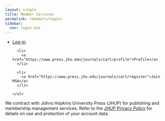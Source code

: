 ```yaml
---
layout: single
title: Member Services
permalink: /members/login/
sidebar:
  nav: login_nav
---
```




<html lang="en">
<head>
  <meta name="generator" content="HTML Tidy for Linux (vers 25 March 2009), see www.w3.org">
  <meta charset="utf-8">
  <meta http-equiv="Content-Type" content="text/html; charset=us-ascii">

  <title>MSA Membership - Log in</title>
  <link rel="stylesheet" href="/msa/members/css/msa-style.css" type="text/css">
  <link rel="stylesheet" href="/msa/members/css/jhup-style.css" type="text/css">
  <link href="/msa/members/css/SpryMenuBarHorizontal.css" rel="stylesheet" type="text/css">
  <link href="/msa/members/img/msa-favicon.png" rel= "shortcut icon" type="image/gif" />

</head>

<body>

<div id="main">


<div class="content">
          

<nav>
  <div class="jhup-nav-div">
    <ul class="jhup-nav">
      <li>
        <a href="https://www.press.jhu.edu/journals/cart/log-in">Log-in</a>
      </li>
      
      <li>
        <a href="https://www.press.jhu.edu/journals/cart/profile">Profile</a>
      </li>
  
      <li>
        <a href="https://www.press.jhu.edu/journals/cart/register">Join MSA</a>
      </li>
        
    </ul>
  </div>
</nav>


<!-- <h1>Modernist Studies Association</h1> -->
<main id="maincontent">
 

<p style='max-width:100ex' class='footer-text'>We contract with Johns Hopkins University Press (JHUP) for publishing and membership management services. Refer to the <a href="https://www.press.jhu.edu/about/jhup-privacy-policy">JHUP Privacy Policy</a> for details on use and protection of your account data.</p>
